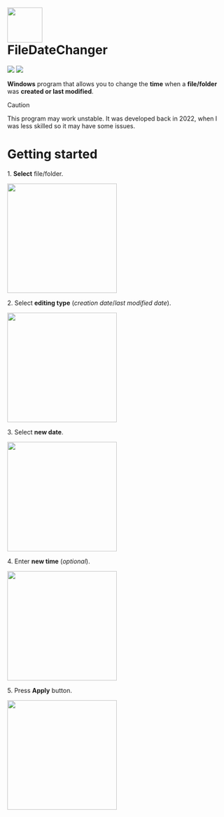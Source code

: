 <h1><img width=80 src="https://user-images.githubusercontent.com/61251075/187410806-b3bce69d-b648-48cd-a156-307416c8abe4.png" /> <div>FileDateChanger</div></h1>
<p>
  <a href="https://learn.microsoft.com/en-us/dotnet/framework/"><img src="https://img.shields.io/badge/.NET-Framework-gray?color=68B201" /></a>
  <a href="https://learn.microsoft.com/en-us/dotnet/desktop/wpf/getting-started/?view=netframeworkdesktop-4.8"><img src="https://img.shields.io/badge/C%23-WPF-blue" /></a>
</p>

<p><b>Windows</b> program that allows you to change the <b>time</b> when a <b>file/folder</b> was <b>created or last modified</b>.</p>

> [!CAUTION]
> This program may work unstable. It was developed back in 2022, when I was less skilled so it may have some issues.<br>

# Getting started
<p>1. <b>Select</b> file/folder.</p>
<img width=250 src="https://user-images.githubusercontent.com/61251075/187412532-04e28b39-6f35-4f43-b618-070818033b1b.png" />
<p>2. Select <b>editing type</b> (<i>creation date</i>/<i>last modified date</i>).<p>
<img width=250 src="https://user-images.githubusercontent.com/61251075/187414286-c5a3d828-015b-4fea-9eca-f2f78a23e6ce.png" />
<p>3. Select <b>new date</b>.<p>
<img width=250 src="https://user-images.githubusercontent.com/61251075/187413091-551c0dd0-efdd-48c6-8c88-c1a18b8c36ce.png" />
<p>4. Enter <b>new time</b> (<i>optional</i>).</p>
<img width=250 src="https://user-images.githubusercontent.com/61251075/187413271-112084f6-5b2a-411f-baac-49b29abb807d.png" />
<p>5. Press <b>Apply</b> button.<p>
<img width=250 src="https://user-images.githubusercontent.com/61251075/187413403-d9554dc3-af46-46ca-8f56-7db938151e8b.png" />
